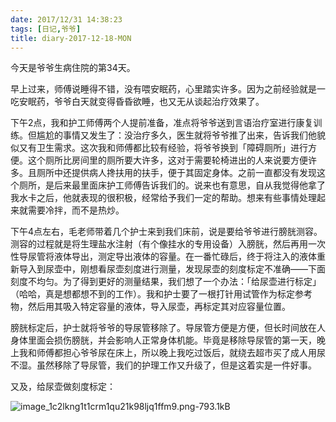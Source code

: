 ```yaml
---
date: 2017/12/31 14:38:23
tags: [日记,爷爷]
title: diary-2017-12-18-MON
---
```


今天是爷爷生病住院的第34天。

早上过来，师傅说睡得不错，没有喂安眠药，心里踏实许多。因为之前经验就是一吃安眠药，爷爷白天就变得昏昏欲睡，也又无从谈起治疗效果了。

下午2点，我和护工师傅两个人提前准备，准点将爷爷送到言语治疗室进行康复训练。但尴尬的事情又发生了：没治疗多久，医生就将爷爷推了出来，告诉我们他貌似又有卫生需求。这次我和师傅都比较有经验，将爷爷换到「障碍厕所」进行方便。这个厕所比房间里的厕所要大许多，这对于需要轮椅进出的人来说要方便许多。且厕所中还提供病人搀扶用的扶手，便于其固定身体。之前一直都没有发现这个厕所，是后来最里面床护工师傅告诉我们的。说来也有意思，自从我觉得他拿了我水卡之后，他就表现的很积极，经常给予我们一定的帮助。想来有些事情处理起来就需要冷拌，而不是热炒。

下午4点左右，毛老师带着几个护士来到我们床前，说是要给爷爷进行膀胱测容。测容的过程就是将生理盐水注射（有个像挂水的专用设备）入膀胱，然后再用一次性导尿管将液体导出，测定导出液体的容量。在一番忙碌后，终于将注入的液体重新导入到尿壶中，刚想看尿壶刻度进行测量，发现尿壶的刻度标定不准确——下面刻度不均匀。为了得到更好的测量结果，我们想了一个办法：「给尿壶进行标定」（哈哈，真是想都想不到的工作）。我和护士要了一根打针用试管作为标定参考物，然后用其吸入特定容量的液体，导入尿壶，再标定其对应容量位置。

膀胱标定后，护士就将爷爷的导尿管移除了。导尿管方便是方便，但长时间放在人身体里面会损伤膀胱，并会影响人正常身体机能。毕竟是移除导尿管的第一天，晚上我和师傅都担心爷爷尿在床上，所以晚上我吃过饭后，就绕去超市买了成人用尿不湿。虽然移除了导尿管，我们的护理工作又升级了，但是这着实是一件好事。

又及，给尿壶做刻度标定：

![image_1c2lkng1t1crm1qu21k98ljq1ffm9.png-793.1kB][1]


  [1]: http://static.zybuluo.com/whiledoing/7v7cx0ltxr7c3gy0o2hs9pp3/image_1c2lkng1t1crm1qu21k98ljq1ffm9.png
